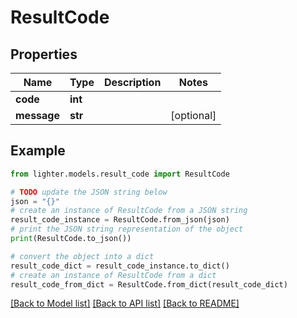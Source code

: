 # ResultCode


## Properties

Name | Type | Description | Notes
------------ | ------------- | ------------- | -------------
**code** | **int** |  | 
**message** | **str** |  | [optional] 

## Example

```python
from lighter.models.result_code import ResultCode

# TODO update the JSON string below
json = "{}"
# create an instance of ResultCode from a JSON string
result_code_instance = ResultCode.from_json(json)
# print the JSON string representation of the object
print(ResultCode.to_json())

# convert the object into a dict
result_code_dict = result_code_instance.to_dict()
# create an instance of ResultCode from a dict
result_code_from_dict = ResultCode.from_dict(result_code_dict)
```
[[Back to Model list]](../README.md#documentation-for-models) [[Back to API list]](../README.md#documentation-for-api-endpoints) [[Back to README]](../README.md)


